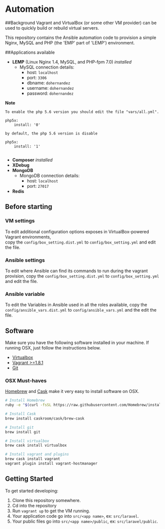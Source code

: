 # Automation
##Background
Vagrant and VirtualBox (or some other VM provider) can be used to quickly build or rebuild virtual servers.

This repository contains the Ansible automation code to provision a simple Nginx, MySQL and PHP (the 'EMP' part of 'LEMP') environment.

##Applications available

- **LEMP** (Linux Nginx 1.4, MySQL, and PHP-fpm 7.0) _installed_
    + MySQL connection details:
        * host: `localhost`
        * port: `3306`
        * dbname: `dohernandez`
        * username: `dohernandez`
        * password: `dohernandez`

**Note**

```
To enable the php 5.6 version you should edit the file "vars/all.yml".

php5x:
    install: '0'
    
by default, the php 5.6 version is disable

php5x:
    install: '1'
    
```
  
- **Composer** _installed_
- **XDebug**
- **MongoDB**
    + MongoDB connection details:
        * host: `localhost`
        * port: `27017`
- **Redis**

## Before starting
### VM settings
To edit additional configuration options exposes in VirtualBox-powered Vagrant environments,  
copy the `config/box_setting.dist.yml` to `config/box_setting.yml` and edit the file.

### Ansible settings
To edit where Ansible can find its commands to run during the vagrant provision, 
copy the `config/box_setting.dist.yml` to `config/box_setting.yml` and edit the file.

### Ansible variable
To edit the Variables in Ansible used in all the roles available, 
copy the `config/ansible_vars.dist.yml` to `config/ansible_vars.yml` and the edit the file.

## Software

Make sure you have the following software installed in your machine. If running OSX, just follow the instructions below.

+ [Virtualbox](https://www.virtualbox.org/wiki/Downloads)
+ [Vagrant >=1.8.1](https://www.vagrantup.com/downloads.html)
+ [Git](https://git-scm.com/downloads)

### OSX Must-haves

[Homebrew](http://brew.sh/) and [Cask](http://caskroom.io/) make it very easy to install software on OSX.

```bash
# Install Homebrew
ruby -e "$(curl -fsSL https://raw.githubusercontent.com/Homebrew/install/master/install)"

# Install Cask
brew install caskroom/cask/brew-cask

# Install git
brew install git

# Install virtualbox
brew cask install virtualbox

# Install vagrant and plugins
brew cask install vagrant
vagrant plugin install vagrant-hostmanager
```

## Getting Started

To get started developing:

1. Clone this repository somewhere.
2. Cd into the repository
3. Run `vagrant up` to get the VM running.
4. Your application code go into `src/<app name>`, ex: `src/laravel`.
5. Your public files go into `src/<app name>/public`, ex: `src/laravel/public`.
